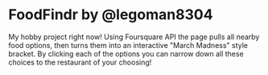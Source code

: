 # FoodFindr by @legoman8304
My hobby project right now!
Using Foursquare API the page pulls all nearby food options, then turns them into an interactive "March Madness" style bracket. By clicking each of the options you can narrow down all these choices to the restaurant of your choosing!
